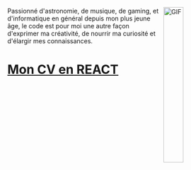 <p>
  <img align="right" width="30%" alt="GIF" src="https://c.tenor.com/qp5VLQ9Cg24AAAAC/it-crowd-on-fire.gif"></img> 
  <div>Passionné d'astronomie, de musique, de gaming, et d'informatique en général depuis mon plus jeune âge, le code est pour moi une autre façon d'exprimer ma créativité, de nourrir ma curiosité et d'élargir mes connaissances.</div>
 </p>
 
 # [Mon CV en REACT](https://moncv-8b19f.web.app/)
 
 

<!--
**GUZZLER13/GUZZLER13** is a ✨ _special_ ✨ repository because its `README.md` (this file) appears on your GitHub profile.

Here are some ideas to get you started:

- 🔭 I’m currently working on ...
- 🌱 I’m currently learning ...
- 👯 I’m looking to collaborate on ...
- 🤔 I’m looking for help with ...
- 💬 Ask me about ...
- 📫 How to reach me: ...
- 😄 Pronouns: ...
- ⚡ Fun fact: ...
-->
